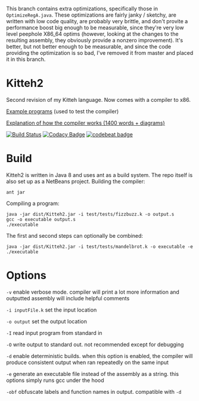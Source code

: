 This branch contains extra optimizations, specifically those in `OptimizeRegA.java`. These optimizations are fairly janky / sketchy, are written with low code quality, are probably very brittle, and don't provite a performance boost big enough to be measurable, since they're very low level peephole X86_64 optims (however, looking at the changes to the resulting assembly, they obviously provide a nonzero improvement). It's better, but not better enough to be measurable, and since the code providing the optimization is so bad, I've removed it from master and placed it in this branch.
# Kitteh2
Second revision of my Kitteh language. Now comes with a compiler to x86.

[Example programs](test/tests/) (used to test the compiler)

[Explanation of how the compiler works (1400 words + diagrams)](https://drive.google.com/open?id=0B80kPFdC2o1rSjF1QTcteEVMWkE)

[![Build Status](https://travis-ci.org/leijurv/Kitteh2.svg?branch=master)](https://travis-ci.org/leijurv/Kitteh2) [![Codacy Badge](https://api.codacy.com/project/badge/Grade/0f4594175ed0407aa36d97c068f9ae9f)](https://www.codacy.com/app/leijurv/Kitteh2?utm_source=github.com&amp;utm_medium=referral&amp;utm_content=leijurv/Kitteh2&amp;utm_campaign=Badge_Grade) [![codebeat badge](https://codebeat.co/badges/87580ebc-79ef-45b9-b316-aa7ad343cc27)](https://codebeat.co/projects/github-com-leijurv-kitteh2-master)

# Build
Kitteh2 is written in Java 8 and uses ant as a build system. The repo itself is also set up as a NetBeans project.
Building the compiler: 

```
ant jar
```

Compiling a program:

```
java -jar dist/Kitteh2.jar -i test/tests/fizzbuzz.k -o output.s
gcc -o executable output.s
./executable
```

The first and second steps can optionally be combined:

```
java -jar dist/Kitteh2.jar -i test/tests/mandelbrot.k -o executable -e
./executable
```

# Options
`-v` enable verbose mode. compiler will print a lot more information and outputted assembly will include helpful comments

`-i inputFile.k` set the input location

`-o output` set the output location

`-I` read input program from standard in

`-O` write output to standard out. not recommended except for debugging

`-d` enable deterministic builds. when this option is enabled, the compiler will produce consistent output when ran repeatedly on the same input

`-e` generate an executable file instead of the assembly as a string. this options simply runs gcc under the hood

`-obf` obfuscate labels and function names in output. compatible with `-d`
